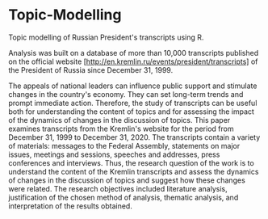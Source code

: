 # Topic-Modelling
Topic modelling of Russian President's transcripts using R.

Analysis was built on a database of more than 10,000 transcripts published on the official website [http://en.kremlin.ru/events/president/transcripts] of the President of Russia since December 31, 1999.

The appeals of national leaders can influence public support and stimulate changes in the country's economy. They can set long-term trends and prompt immediate action. Therefore, the study of transcripts can be useful both for understanding the content of topics and for assessing the impact of the dynamics of changes in the discussion of topics. This paper examines transcripts from the Kremlin's website for the period from December 31, 1999 to December 31, 2020. The transcripts contain a variety of materials: messages to the Federal Assembly, statements on major issues, meetings and sessions, speeches and addresses, press conferences and interviews.
Thus, the research question of the work is to understand the content of the Kremlin transcripts and assess the dynamics of changes in the discussion of topics and suggest how these changes were related.
The research objectives included literature analysis, justification of the chosen method of analysis, thematic analysis, and interpretation of the results obtained.
